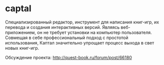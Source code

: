 # captal
Специализированный редактор, инструмент для написания книг-игр, их перевода и создания интерактивных версий. Являясь веб-приложением, он не требует установки на компьютер пользователя. Совмещая в себе профессиональный подход с простотой использования, Каптал значительно упрощает процесс выхода в свет новых книг-игр. 

Обсуждение проекта: http://quest-book.ru/forum/post/66180
